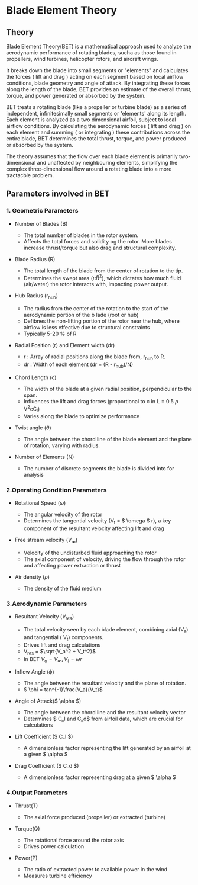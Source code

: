# Blade Element Theory

## Theory
Blade Element Theory(BET) is a mathematical approach used to analyze the aerodynamic performance of rotating blades, sucha as those found in propellers, wind turbines, helicopter rotors, and aircraft wings.

It breaks down the blade into small segments or "elements" and calculates the forces ( lift and drag ) acting on each segment based on local airflow conditions, blade geometry and angle of attack. By integrating these forces along the length of the blade, BET provides an estimate of the overall thrust, torque, and power generated or absorbed by the system.

BET treats a rotating blade (like a propeller or turbine blade) as a series of independent, infinitesimally small segments or 'elements' along its length. Each element is analyzed as a two dimensional airfoil, subject to local airflow conditions. By calculating the aerodynamic forces ( lift and drag ) on each element and summing ( or integrating ) these contributions across the entire blade, BET determines the total thrust, torque, and power produced or absorbed by the system.

The theory assumes that the flow over each blade element is primarily two-dimensional and unaffected by neighbouring elements, simplifying the complex three-dimensional flow around a rotating blade into a more tractacble problem.

## Parameters involved in BET

### 1. Geometric Parameters

* Number of Blades (B)
    * The total number of blades in the rotor system.
    * Affects the total forces and solidity og the rotor. More blades increase thrust/torque but also drag and structural complexity.

* Blade Radius (R)
    * The total length of the blade from the center of rotation to the tip.
    * Determines the swept area ($\pi R^2$), which dictates how much fluid (air/water) the rotor interacts with, impacting power output.

* Hub Radius (r<sub>hub</sub>)
    * The radius from the center of the rotation to the start of the aerodynamic portion of the b lade (root or hub)
    * Defibnes the non-lifting portion of the rotor near the hub, where airflow is less effective due to structural constraints
    * Typically 5-20 % of R

* Radial Position (r) and Element width (dr)
    * r : Array of radial positions along the blade from, r<sub>hub</sub> to R.
    * dr : Width of each element (dr = (R - r<sub>hub</sub>)/N)

* Chord Length (c)
    * The width of the blade at a given radial position, perpendicular to the span.
    * Influences the lift and drag forces (proportional to c in L = 0.5 $\rho$ V<sup>2</sup>cC<sub>l</sub>)
    * Varies along the blade to optimize performance

* Twist angle ($\theta$)
    * The angle between the chord line of the blade element and the plane of rotation, varying with radius.

* Number of Elements (N)
    * The number of discrete segments the blade is divided into for analysis

### 2.Operating Condition Parameters

* Rotational Speed ($\omega$)
    * The angular velocity of the rotor
    * Determines the tangential velocity (V<sub>t</sub> = $ \omega $ r), a key component of the resultant velocity affecting lift and drag

* Free stream velocity ($V_\infty$)
    * Velocity of the undisturbed fluid approaching the rotor
    * The axial component of velocity, driving the flow through the rotor and affecting power extraction or thrust

* Air density ($\rho$)
    * The density of the fluid medium

### 3.Aerodynamic Parameters

* Resultant Velocity ($V_{res}$)
    * The total velocity seen by each blade element, combining axial (V<sub>a</sub>) and tangential ( V<sub>t</sub>) components.
    * Drives lift and drag calculations
    * V<sub>res</sub> = $\sqrt{V_a^2 + V_t^2}$
    * In BET $V_a = V_\infty , V_t = \omega r$

* Inflow Angle ($\phi$)
    * The angle between the resultant velocity and the plane of rotation.
    * $ \phi = tan^{-1}\frac{V_a}{V_t}$

* Angle of Attack($ \alpha $)
    * The angle between the chord line and the resultant velocity vector
    * Determines $ C_l and C_d$ from airfoil data, which are crucial for calculations

* Lift Coefficient ($ C_l $)
    * A dimensionless factor representing the lift generated by an airfoil at a given $ \alpha $

* Drag Coefficient ($ C_d $)
    * A dimensionless factor representing drag at a given $ \alpha $

### 4.Output Parameters

* Thrust(T)
    * The axial force produced (propeller) or extracted (turbine)

* Torque(Q)
    * The rotational force around the rotor axis
    * Drives power calculation

* Power(P)
    * The ratio of extracted power to available power in the wind
    * Measures turbine efficiency




